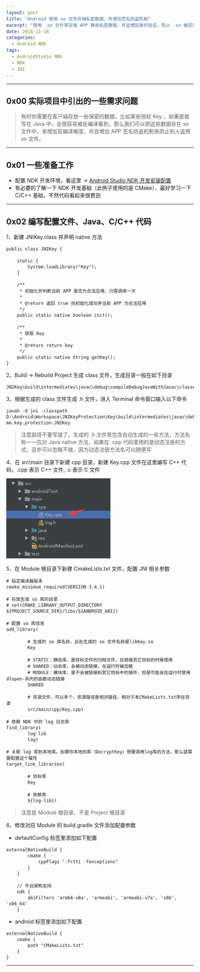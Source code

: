 ```yaml
---
layout: post
title: "Android 使用 so 文件存储私密数据，并增加签名防盗机制"
excerpt: "使用 .so 文件来存储 APP 静态私密数据，并且增加身份验证，防止 .so 被恶意调用"
date: 2018-11-18
categories:
  - Android NDK
tags:
  - AndroidStudio NDK
  - NDK
  - JNI
---
```


-------------------

## 0x00 实际项目中引出的一些需求问题
> 有时你需要在客户端存放一些保密的数据，比如某些授权 Key ，如果直接写在 Java 中，会很容易被反编译看到，那么我们可以把这些数据存在 so 文件中，来增加反编译难度，并且增加 APP 签名防盗机制来防止别人盗用 so 文件。

-------------------

## 0x01 一些准备工作
- 配置 NDK 开发环境，看这里 → [Android Studio NDK 开发安装配置](https://rockycoder.cn/android%20ndk/2018/01/18/Android-Studio-JNI-Exercise.html)  
- 有必要的了解一下 NDK 开发基础（此例子使用的是 CMake）、最好学习一下 C/C++ 基础，不然代码看起来很费劲

-------------------

## 0x02 编写配置文件、Java、C/C++ 代码
1、新建 JNIKey.class 并声明 native 方法

```
public class JNIKey {

    static {
        System.loadLibrary("Key");
    }

    /**
     * 初始化并判断当前 APP 是否为合法应用，只需调用一次
     *
     * @return 返回 true 则初始化成功并当前 APP 为合法应用
     */
    public static native boolean init();

    /**
     * 获取 Key
     *
     * @return return key
     */
    public static native String getKey();
}
```

2、Build → Rebuild Project 生成 class 文件，生成目录一般在如下目录

```
JNIKey\build\intermediates\javac\debug\compileDebugJavaWithJavac\classes\me\key\protection\
```

3、根据生成的 class 文件生成 .h 文件，进入 Terminal 命令窗口输入以下命令

```
javah -d jni -classpath D:\Android\Workspace\JNIKeyProtection\Key\build\intermediates\javac\debug\compileDebugJavaWithJavac\classes me.key.protection.JNIKey
```

> 注意路径不要写错了，生成的 .h 文件里包含自动生成的一些方法，方法名称一一应对 Java native 方法，如果在 .cpp 代码里用的是动态注册的方式，这步可以忽略不做，因为动态注册方法名可以随便写

4、在 src\main 目录下新建 cpp 目录，新建 Key.cpp 文件在这里编写 C++ 代码，.cpp 表示 C++ 文件, .c 表示 C 文件

![1](/assets/image/2018-11-18/2018-11-18_1.png)

5、在 Module 根目录下新建 CmakeLists.txt 文件，配置 JNI 相关参数

```
# 指定编译器版本
cmake_minimum_required(VERSION 3.4.1)

# 存放生成 so 库的目录
# set(CMAKE_LIBRARY_OUTPUT_DIRECTORY ${PROJECT_SOURCE_DIR}/libs/${ANDROID_ABI})

# 配置 so 库信息
add_library(

        # 生成的 so 库名称，此处生成的 so 文件名称是libKey.so
        Key

        # STATIC：静态库，是目标文件的归档文件，在链接其它目标的时候使用
        # SHARED：动态库，会被动态链接，在运行时被加载
        # MODULE：模块库，是不会被链接到其它目标中的插件，但是可能会在运行时使用dlopen-系列的函数动态链接
        SHARED

        # 资源文件，可以多个，资源路径是相对路径，相对于本CMakeLists.txt所在目录
        src/main/cpp/Key.cpp)

# 依赖 NDK 中的 log 日志库
find_library(
        log-lib
        log)

# 关联 log 库到本地库。如果你本地的库（DecryptKey）想要调用log库的方法，那么就需要配置这个属性
target_link_libraries(

        # 目标库
        Key

        # 依赖库
        ${log-lib})
```

> 注意是 Module 根目录，不是 Project 根目录

6、修改对应 Module 的 build.gradle 文件添加配置参数

- defaultConfig 标签里添加如下配置

```
externalNativeBuild {
        cmake {
            cppFlags "-frtti -fexceptions"
        }
    }

    // 平台架构支持
    ndk {
        abiFilters 'arm64-v8a', 'armeabi', 'armeabi-v7a', 'x86', 'x86_64'
    }
```

- android 标签里添加如下配置

```
externalNativeBuild {
    cmake {
        path "CMakeLists.txt"
    }
}
```

-------------------